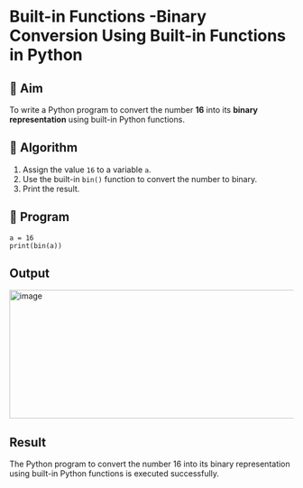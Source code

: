 # Built-in Functions -Binary Conversion Using Built-in Functions in Python

## 🎯 Aim
To write a Python program to convert the number **16** into its **binary representation** using built-in Python functions.

## 🧠 Algorithm
1. Assign the value `16` to a variable `a`.
2. Use the built-in `bin()` function to convert the number to binary.
3. Print the result.

## 🧾 Program
```
a = 16
print(bin(a))
```

## Output
<img width="510" height="228" alt="image" src="https://github.com/user-attachments/assets/bb988946-549b-4074-902a-2f632bb9d516" />


## Result
The Python program to convert the number 16 into its binary representation using built-in Python functions is executed successfully.


